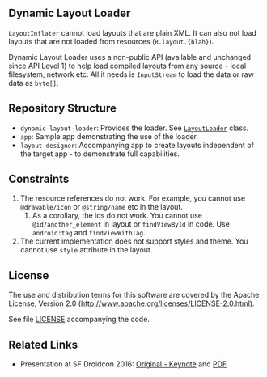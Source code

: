 ## Dynamic Layout Loader

`LayoutInflater` cannot load layouts that are plain XML. It can also not load layouts that are not loaded from resources (`R.layout.{blah}`).

Dynamic Layout Loader uses a non-public API (available and unchanged since API Level 1) to help load compiled layouts from any source - local filesystem, network etc. All it needs is `InputStream` to load the data or raw data as `byte[]`.

## Repository Structure

* `dynamic-layout-loader`: Provides the loader. See [`LayoutLoader`](dynamic-layout-loader/src/main/java/com/yahoo/android/dlayout/LayoutLoader.java) class.
* `app`: Sample app demonstrating the use of the loader.
* `layout-designer`: Accompanying app to create layouts independent of the target app - to demonstrate full capabilities.

## Constraints

1. The resource references do not work. For example, you cannot use `@drawable/icon` or `@string/name` etc in the layout.
    1. As a corollary, the ids do not work. You cannot use `@id/another_element` in layout or `findViewById` in code. Use `android:tag` and `findViewWithTag`.
1. The current implementation does not support styles and theme. You cannot use `style` attribute in the layout.


## License

The use and distribution terms for this software are covered by the Apache License, Version 2.0 (http://www.apache.org/licenses/LICENSE-2.0.html).

See file [LICENSE](LICENSE) accompanying the code.

## Related Links

* Presentation at SF Droidcon 2016: [Original - Keynote](http://bit.ly/1o01Znz) and [PDF](http://bit.ly/1Uv6MLY)



